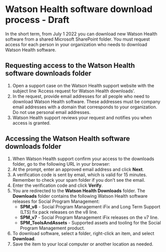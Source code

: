 # Watson Health software download process - Draft

In the short term, from July 1 2022 you can download new Watson Health software from a shared Microsoft SharePoint folder. You must request access for each person in your organization who needs to download Watson Health software.

## Requesting access to the Watson Health software downloads folder

1.	Open a support case on the Watson Health support website with the subject line ‘Access request for Watson Health downloads’.
2.	In the request, provide email addresses for all people who need to download Watson Health software. These addresses must be company email addresses with a domain that corresponds to your organization. Do not use personal email addresses.
3.	Watson Health support reviews your request and notifies you when access is granted.

## Accessing the Watson Health software downloads folder

1.	When Watson Health support confirm your access to the downloads folder, go to the following URL in your browser: <!--[https://merative.SharePoint.com/:f:/s/MerativeDownloads/EjhkeC-ivKVGp2fxhpwDS6EByn5vmJD9s4U2MNdYzC5LWg](https://merative.SharePoint.com/:f:/s/MerativeDownloads/EjhkeC-ivKVGp2fxhpwDS6EByn5vmJD9s4U2MNdYzC5LWg)-->
2.	At the prompt, enter an approved email address and click **Next**. <!-- ![This image shows the Sharepoint login page](../images/enter-email.png?raw=true "Verify your identity page")-->
3.	A verification code is sent by email, which is valid for 15 minutes. Remember to check your spam folder if you don’t see the email.
    <!--![This image shows the Watson Health verification email](../images/verification-email.png?raw=true "Verification email")-->
4.	Enter the verification code and click **Verify**. 
    <!--![This image shows the Sharepoint login page](../images/enter-verif-code.png?raw=true "Verification code page")-->
5.	You are redirected to the **Watson Health Downloads** folder. The **Downloads** folder contains the following Watson Health software releases for Social Program Management:
    * **SPM_v8** - Social Program Management iFix and Long Term Support (LTS) fix pack releases on the v8 line.
    * **SPM_v7** - Social Program Management iFix releases on the v7 line.
    * **SPM_ToolsAndAssets** - Supported assets and tooling for the Social Program Management product.
6.	To download software, select a folder, right-click an item, and select **Download**. <!-- ![This image shows the Sharepoint download file menu](../images/sharepoint-download.png?raw=true "Verify your identity page")-->
7.	Save the item to your local computer or another location as needed.
